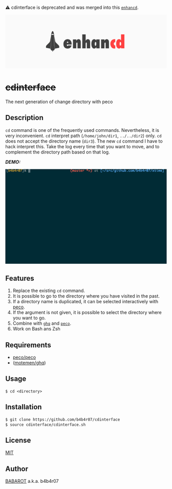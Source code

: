 :warning: cdinterface is deprecated and was merged into this [`enhancd`](https://github.com/b4b4r07/enhancd).

[![](https://raw.githubusercontent.com/b4b4r07/screenshots/master/enhancd/logo.png)](https://github.com/b4b4r07/enhancd)

# ~~cdinterface~~

The next generation of change directory with peco

## Description

`cd` command is one of the frequently used commands. Nevertheless, it is very inconvenient. `cd` interpret path (`/home/john/dir1`, `../../dir2`) only. `cd` does not accept the directory name (`dir3`). The new `cd` command I have to hack interpret this. Take the log every time that you want to move, and to complement the directory path based on that log.

***DEMO:***

![demo](images/cdinterface.gif)

## Features

1. Replace the existing `cd` command.
2. It is possible to go to the directory where you have visited in the past.
3. If a directory name is duplicated, it can be selected interactively with [peco](https://github.com/peco/peco).
4. If the argument is not given, it is possible to select the directory where you want to go.
5. Combine with [`ghq`](https://github.com/motemen/ghq) and [`peco`](https://github.com/peco/peco).
6. Work on Bash ans Zsh

## Requirements

- [peco/peco](https://github.com/peco/peco)
- ([motemen/ghq](https://github.com/motemen/ghq))

## Usage

	$ cd <directory>

## Installation

	$ git clone https://github.com/b4b4r07/cdinterface
	$ source cdinterface/cdinterface.sh

## License

[MIT](https://raw.githubusercontent.com/b4b4r07/dotfiles/master/doc/LICENSE-MIT.txt)

## Author

[BABAROT](http://tellme.tokyo) a.k.a. b4b4r07

